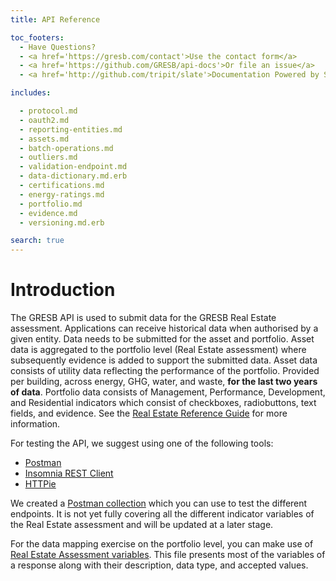 ```yaml
---
title: API Reference

toc_footers:
  - Have Questions?
  - <a href='https://gresb.com/contact'>Use the contact form</a>
  - <a href='https://github.com/GRESB/api-docs'>Or file an issue</a>
  - <a href='http://github.com/tripit/slate'>Documentation Powered by Slate</a>

includes:

  - protocol.md
  - oauth2.md
  - reporting-entities.md
  - assets.md
  - batch-operations.md
  - outliers.md
  - validation-endpoint.md
  - data-dictionary.md.erb
  - certifications.md
  - energy-ratings.md
  - portfolio.md
  - evidence.md
  - versioning.md.erb

search: true
---
```


# Introduction

The GRESB API is used to submit data for the GRESB Real Estate assessment.
Applications can receive historical data when authorised by a given entity.
Data needs to be submitted for the asset and portfolio. Asset data is aggregated to the portfolio level (Real Estate assessment) where subsequently evidence is added to support the submitted data.
Asset data consists of utility data reflecting the performance of the portfolio. Provided per building, across energy, GHG, water, and waste, **for the last two years of data**.
Portfolio data consists of Management, Performance, Development, and Residential indicators which consist of checkboxes, radiobuttons, text fields, and evidence.
See the <a href='https://documents.gresb.com/index.html'>Real Estate Reference Guide</a> for more information.

For testing the API, we suggest using one of the following tools:

- [Postman](https://www.getpostman.com/)
- [Insomnia REST Client](https://insomnia.rest/)
- [HTTPie](https://httpie.org/)

We created a [Postman collection](https://gresb-prd-public.s3.us-east-1.amazonaws.com/2025/data_partners/gresb.postman_collection.json) which you can use to test the different endpoints. It is not yet fully covering all the different indicator variables of the Real Estate assessment and will be updated at a later stage.

For the data mapping exercise on the portfolio level, you can make use of [Real Estate Assessment variables](https://gresb-prd-public.s3.us-east-1.amazonaws.com/2025/data_partners/2025_real_estate_variables.xlsx). This file presents most of the variables of a response along with their description, data type, and accepted values.
